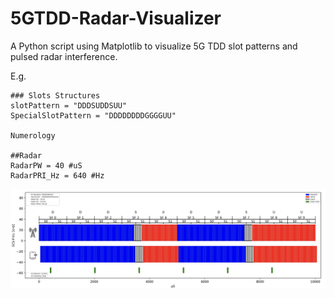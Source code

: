 # 5GTDD-Radar-Visualizer
A Python script using Matplotlib to visualize 5G TDD slot patterns and pulsed radar interference.

E.g.
```
### Slots Structures
slotPattern = "DDDSUDDSUU"
SpecialSlotPattern = "DDDDDDDDGGGGUU"

Numerology

##Radar
RadarPW = 40 #uS
RadarPRI_Hz = 640 #Hz
```
<img width="1423" alt="image" src="ExampleOutput.jpg">




